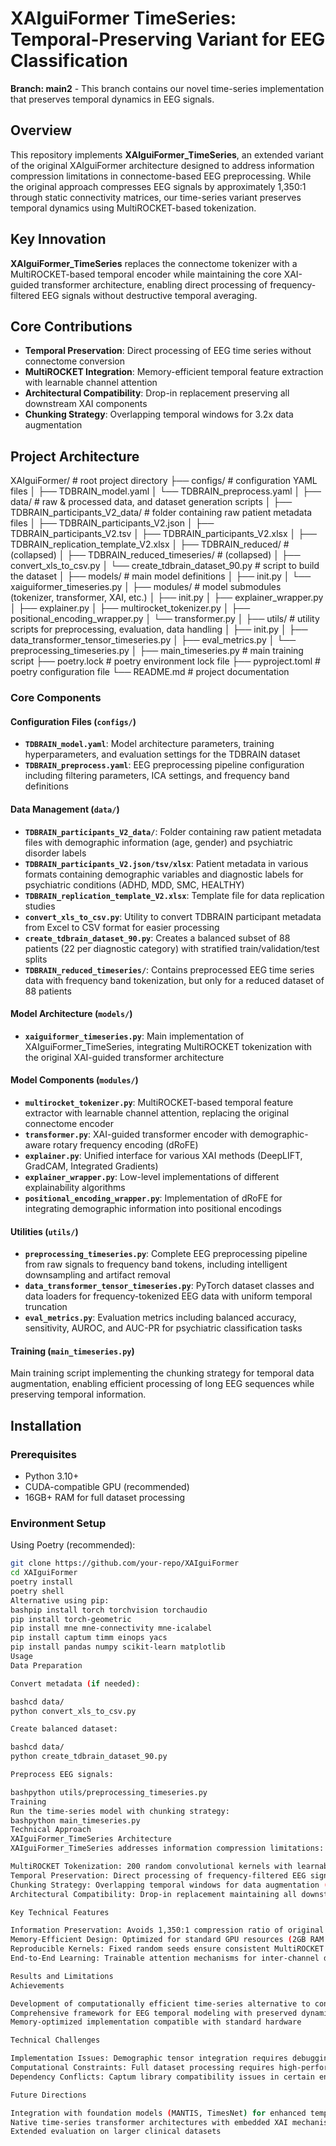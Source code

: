 # XAIguiFormer TimeSeries: Temporal-Preserving Variant for EEG Classification

**Branch: main2** - This branch contains our novel time-series implementation that preserves temporal dynamics in EEG signals.

## Overview

This repository implements **XAIguiFormer_TimeSeries**, an extended variant of the original XAIguiFormer architecture designed to address information compression limitations in connectome-based EEG preprocessing. While the original approach compresses EEG signals by approximately 1,350:1 through static connectivity matrices, our time-series variant preserves temporal dynamics using MultiROCKET-based tokenization.

## Key Innovation

**XAIguiFormer_TimeSeries** replaces the connectome tokenizer with a MultiROCKET-based temporal encoder while maintaining the core XAI-guided transformer architecture, enabling direct processing of frequency-filtered EEG signals without destructive temporal averaging.

## Core Contributions

- **Temporal Preservation**: Direct processing of EEG time series without connectome conversion
- **MultiROCKET Integration**: Memory-efficient temporal feature extraction with learnable channel attention
- **Architectural Compatibility**: Drop-in replacement preserving all downstream XAI components
- **Chunking Strategy**: Overlapping temporal windows for 3.2x data augmentation

## Project Architecture
XAIguiFormer/                         # root project directory
├── configs/                          # configuration YAML files
│   ├── TDBRAIN_model.yaml
│   └── TDBRAIN_preprocess.yaml
│
├── data/                             # raw & processed data, and dataset generation scripts
│   ├── TDBRAIN_participants_V2_data/          # folder containing raw patient metadata files
│   ├── TDBRAIN_participants_V2.json
│   ├── TDBRAIN_participants_V2.tsv
│   ├── TDBRAIN_participants_V2.xlsx
│   ├── TDBRAIN_replication_template_V2.xlsx
│   ├── TDBRAIN_reduced/                       # (collapsed)
│   ├── TDBRAIN_reduced_timeseries/           # (collapsed)
│   ├── convert_xls_to_csv.py
│   └── create_tdbrain_dataset_90.py          # script to build the dataset
│
├── models/                           # main model definitions
│   ├── init.py
│   └── xaiguiformer_timeseries.py
│
├── modules/                          # model submodules (tokenizer, transformer, XAI, etc.)
│   ├── init.py
│   ├── explainer_wrapper.py
│   ├── explainer.py
│   ├── multirocket_tokenizer.py
│   ├── positional_encoding_wrapper.py
│   └── transformer.py
│
├── utils/                            # utility scripts for preprocessing, evaluation, data handling
│   ├── init.py
│   ├── data_transformer_tensor_timeseries.py
│   ├── eval_metrics.py
│   └── preprocessing_timeseries.py
│
├── main_timeseries.py                # main training script
├── poetry.lock                       # poetry environment lock file
├── pyproject.toml                    # poetry configuration file
└── README.md                         # project documentation

### Core Components

#### Configuration Files (`configs/`)
- **`TDBRAIN_model.yaml`**: Model architecture parameters, training hyperparameters, and evaluation settings for the TDBRAIN dataset
- **`TDBRAIN_preprocess.yaml`**: EEG preprocessing pipeline configuration including filtering parameters, ICA settings, and frequency band definitions

#### Data Management (`data/`)
- **`TDBRAIN_participants_V2_data/`**: Folder containing raw patient metadata files with demographic information (age, gender) and psychiatric disorder labels
- **`TDBRAIN_participants_V2.json/tsv/xlsx`**: Patient metadata in various formats containing demographic variables and diagnostic labels for psychiatric conditions (ADHD, MDD, SMC, HEALTHY)
- **`TDBRAIN_replication_template_V2.xlsx`**: Template file for data replication studies
- **`convert_xls_to_csv.py`**: Utility to convert TDBRAIN participant metadata from Excel to CSV format for easier processing
- **`create_tdbrain_dataset_90.py`**: Creates a balanced subset of 88 patients (22 per diagnostic category) with stratified train/validation/test splits
- **`TDBRAIN_reduced_timeseries/`**: Contains preprocessed EEG time series data with frequency band tokenization, but only for a reduced dataset of 88 patients

#### Model Architecture (`models/`)
- **`xaiguiformer_timeseries.py`**: Main implementation of XAIguiFormer_TimeSeries, integrating MultiROCKET tokenization with the original XAI-guided transformer architecture

#### Model Components (`modules/`)
- **`multirocket_tokenizer.py`**: MultiROCKET-based temporal feature extractor with learnable channel attention, replacing the original connectome encoder
- **`transformer.py`**: XAI-guided transformer encoder with demographic-aware rotary frequency encoding (dRoFE)
- **`explainer.py`**: Unified interface for various XAI methods (DeepLIFT, GradCAM, Integrated Gradients)
- **`explainer_wrapper.py`**: Low-level implementations of different explainability algorithms
- **`positional_encoding_wrapper.py`**: Implementation of dRoFE for integrating demographic information into positional encodings

#### Utilities (`utils/`)
- **`preprocessing_timeseries.py`**: Complete EEG preprocessing pipeline from raw signals to frequency band tokens, including intelligent downsampling and artifact removal
- **`data_transformer_tensor_timeseries.py`**: PyTorch dataset classes and data loaders for frequency-tokenized EEG data with uniform temporal truncation
- **`eval_metrics.py`**: Evaluation metrics including balanced accuracy, sensitivity, AUROC, and AUC-PR for psychiatric classification tasks

#### Training (`main_timeseries.py`)
Main training script implementing the chunking strategy for temporal data augmentation, enabling efficient processing of long EEG sequences while preserving temporal information.

## Installation

### Prerequisites
- Python 3.10+
- CUDA-compatible GPU (recommended)
- 16GB+ RAM for full dataset processing

### Environment Setup

Using Poetry (recommended):
```bash
git clone https://github.com/your-repo/XAIguiFormer
cd XAIguiFormer
poetry install
poetry shell
Alternative using pip:
bashpip install torch torchvision torchaudio
pip install torch-geometric
pip install mne mne-connectivity mne-icalabel
pip install captum timm einops yacs
pip install pandas numpy scikit-learn matplotlib
Usage
Data Preparation

Convert metadata (if needed):

bashcd data/
python convert_xls_to_csv.py

Create balanced dataset:

bashcd data/
python create_tdbrain_dataset_90.py

Preprocess EEG signals:

bashpython utils/preprocessing_timeseries.py
Training
Run the time-series model with chunking strategy:
bashpython main_timeseries.py
Technical Approach
XAIguiFormer_TimeSeries Architecture
XAIguiFormer_TimeSeries addresses information compression limitations:

MultiROCKET Tokenization: 200 random convolutional kernels with learnable channel attention
Temporal Preservation: Direct processing of frequency-filtered EEG signals without connectome conversion
Chunking Strategy: Overlapping temporal windows for data augmentation (3.2x increase in training samples)
Architectural Compatibility: Drop-in replacement maintaining all downstream XAI components

Key Technical Features

Information Preservation: Avoids 1,350:1 compression ratio of original connectome pipeline
Memory-Efficient Design: Optimized for standard GPU resources (2GB RAM usage)
Reproducible Kernels: Fixed random seeds ensure consistent MultiROCKET features
End-to-End Learning: Trainable attention mechanisms for inter-channel dependencies

Results and Limitations
Achievements

Development of computationally efficient time-series alternative to connectome processing
Comprehensive framework for EEG temporal modeling with preserved dynamics
Memory-optimized implementation compatible with standard hardware

Technical Challenges

Implementation Issues: Demographic tensor integration requires debugging for NaN resolution
Computational Constraints: Full dataset processing requires high-performance computing resources
Dependency Conflicts: Captum library compatibility issues in certain environments

Future Directions

Integration with foundation models (MANTIS, TimesNet) for enhanced temporal modeling
Native time-series transformer architectures with embedded XAI mechanisms
Extended evaluation on larger clinical datasets